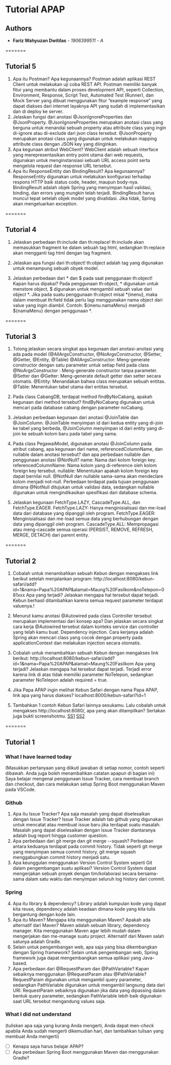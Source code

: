 # Tutorial APAP
## Authors
* **Fariz Wahyuzan Dwitilas** - *1906399511* - *A*

=======
## Tutorial 5
1. Apa itu Postman? Apa kegunaannya? 
Postman adalah aplikasi REST Client untuk melakukan uji coba REST API. Postman memiliki banyak fitur yang membantu dalam proses development API, seperti Collection, Environment, Response, Script Test, Automated Test (Runner), dan Mock Server yang dibuat menggunakan fitur “example response” yang dapat diakses dari internet layaknya API yang sudah di implementasikan dan di deploy ke server.
2. Jelaskan fungsi dari anotasi @JsonIgnoreProperties dan @JsonProperty. @JsonIgnoreProperties merupakan anotasi class yang berguna untuk menandai sebuah property atau attribute class yang ingin di-ignore atau di-exclude dari json class tersebut. @JsonProperty merupakan anotasi class yang digunakan untuk melakukan mapping attribute class dengan JSON key yang diinginkan.
3. Apa kegunaan atribut WebClient?
WebClient adalah sebuah interface yang merepresentasikan entry point utama dari web requests, digunakan untuk menginstansiasi sebuah URL access point serta mengelola request dan response URL tersebut.
4. Apa itu ResponseEntity dan BindingResult? Apa kegunaannya? 
ResponseEntity digunakan untuk melakukan konfigurasi terhadap respons HTTP baik status code, header, maupun body-nya. BindingResult adalah objek Spring yang menyimpan hasil validasi, binding, dan errors yang mungkin telah terjadi. BindingResult harus muncul tepat setelah objek model yang divalidasi. Jika tidak, Spring akan mengeluarkan exception.

=======
## Tutorial 4
1. Jelaskan perbedaan th:include dan th:replace! 
th:include akan memasukkan fragment ke dalam sebuah tag html, sedangkan th:replace akan mengganti tag html dengan tag fragment.

2. Jelaskan apa fungsi dari th:object! 
th:object adalah tag yang digunakan untuk menampung sebuah obyek model.

3. Jelaskan perbedaan dari * dan $ pada saat penggunaan th:object! Kapan harus dipakai?
Pada penggunaan th:object, * digunakan untuk menstore object, $ digunakan untuk mengambil sebuah value dari object *. Jika pada suatu penggunaan th:object misal *{menu}, maka dalam membuat th:field tidak perlu lagi menggunakan nama object dari value yang ingin diambil. Contoh: ${menu.namaMenu} menjadi ${namaMenu} dengan penggunaan *.

=======
## Tutorial 3
1. Tolong jelaskan secara singkat apa kegunaan dari anotasi-anotasi yang ada pada model (@AllArgsConstructor, @NoArgsConstructor, @Setter, @Getter, @Entity, @Table)
@AllArgsConstructor: Meng-generate constructor dengan satu parameter untuk setiap field pada class
@NoArgsConstructor : Meng-generate constructor tanpa parameter.
@Setter dan @Getter: Meng-generate default getter dan setter secara otomatis.
@Entity: Menandakan bahwa class merupakan sebuah entitas.
@Table: Menentukan tabel utama dari entitas tersebut.

2. Pada class CabangDB, terdapat method findByNoCabang, apakah kegunaan dari method tersebut?
findByNoCabang digunakan untuk mencari pada database cabang dengan parameter noCabang.

3. Jelaskan perbedaan kegunaan dari anotasi @JoinTable dan @JoinColumn.
@JoinTable menyimpan id dari kedua entity yang di-join ke tabel yang berbeda, @JoinColumn menyimpan id dari entity yang di-join ke sebuah kolom baru pada tabel yang sama.


4. Pada class PegawaiModel, digunakan anotasi @JoinColumn pada atribut cabang, apa kegunaan dari name, referencedColumnName, dan nullable dalam anotasi tersebut? dan apa perbedaan nullable dan penggunaan anotasi @NotNull?
name: Nama dari kolom foreign key.
referencedColumnName: Nama kolom yang di-reference oleh kolom foreign key tersebut.
nullable: Menentukan apakah kolom foreign key dapat bernilai null.
@NotNull dan nullable sama-sama akan mendeclare kolom menjadi not-null. Perbedaan terdapat pada tujuan penggunaan dimana @NotNull ditujukan untuk validasi data, sedangkan nullable digunakan untuk mengindikasikan spesifikasi dari database schema.

5. Jelaskan kegunaan FetchType.LAZY, CascadeType.ALL, dan FetchType.EAGER.
FetchType.LAZY: Hanya menginisialisasi dan me-load data dari database yang dipanggil oleh program.
FetchType.EAGER: Menginisialisasi dan me-load semua data yang berhubungan dengan data yang dipanggil oleh program.
CascadeType.ALL: Mempropagasi atau meng-cascade semua operasi (PERSIST, REMOVE, REFRESH, MERGE, DETACH) dari parent entity.


=======
## Tutorial 2
1. Cobalah untuk menambahkan sebuah Kebun dengan mengakses link berikut setelah menjalankan program: http://localhost:8080/kebun-safari/add?id=1&nama=Papa%20APAP&alamat=Maung%20Fasilkom&noTelepon=081xxx Apa yang terjadi? Jelaskan mengapa hal tersebut dapat terjadi.
Kebun berhasil ditambahkan karena semua request parameter terdapat valuenya.!

2. Menurut kamu anotasi @Autowired pada class Controller tersebut merupakan implementasi dari konsep apa? Dan jelaskan secara singkat cara kerja @Autowired tersebut dalam konteks service dan controller yang telah kamu buat.
Dependency injection. Cara kerjanya adalah Spring akan mencari class yang cocok dengan property pada applicationContext dan melakukan injection secara otomatis.

3. Cobalah untuk menambahkan sebuah Kebun dengan mengakses link berikut: http://localhost:8080/kebun-safari/add?id=1&nama=Papa%20APAP&alamat=Maung%20Fasilkom Apa yang terjadi? Jelaskan mengapa hal tersebut dapat terjadi.
Terjadi error karena link di atas tidak memiliki parameter NoTelepon, sedangkan parameter NoTelepon adalah required = true.

4. Jika Papa APAP ingin melihat Kebun Safari dengan nama Papa APAP, link apa yang harus diakses?
localhost:8000/kebun-safari?id=1

5.  Tambahkan 1 contoh Kebun Safari lainnya sesukamu. Lalu cobalah untuk mengakses http://localhost:8080/, apa yang akan ditampilkan? Sertakan juga
bukti screenshotmu.
[SS1](https://user-images.githubusercontent.com/90312743/133470068-6a2ba0b5-ba9a-4830-9213-70f609a3c301.jpg)
[SS2](https://user-images.githubusercontent.com/90312743/133470135-f46e3c75-64ba-4ce2-ae00-a63d83ff3fff.jpg)



=======
## Tutorial 1
### What I have learned today
(Masukkan pertanyaan yang diikuti jawaban di setiap nomor, contoh seperti dibawah. Anda
juga boleh menambahkan catatan apapun di bagian ini)
Saya belajar mengenai penggunaan Issue Tracker, cara membuat branch dan checkout, dan cara melakukan setup Spring Boot menggunakan Maven pada VSCode.
### Github
1. Apa itu Issue Tracker? Apa saja masalah yang dapat diselesaikan dengan Issue Tracker?
Issue Tracker adalah tab github yang digunakan untuk mencatat atau membuat issue baru jika terdapat suatu masalah. Masalah yang dapat diselesaikan dengan Issue Tracker diantaranya adalah bug report hingga customer question.
2. Apa perbedaan dari git merge dan git merge --squash? Perbedaan antara keduanya terdapat pada commit history. Tidak seperti git merge yang menyimpan semua commit history, git merge squash menggabungkan commit history menjadi satu.
3. Apa keunggulan menggunakan Version Control System seperti Git dalam pengembangan
suatu aplikasi? Version Control System dapat mengerjakan sebuah proyek dengan tim/kolaborasi secara bersama-sama dalam satu waktu dan menyimpan seluruh log history dari commit.
### Spring
4. Apa itu library & dependency? Library adalah kumpulan kode yang dapat kita reuse, dependency adalah keadaan dimana kode yang kita tulis bergantung dengan kode lain.
5. Apa itu Maven? Mengapa kita menggunakan Maven? Apakah ada alternatif dari Maven? Maven adalah sebuah library, dependency manager. Kita menggunakan Maven agar lebih mudah dalam mengerjakan dan me-manage suatu project. Alternatif dari Maven salah satunya adalah Gradle.
6. Selain untuk pengembangan web, apa saja yang bisa dikembangkan dengan Spring
framework? Selain untuk pengembangan web, Spring framework juga dapat mengembangkan semua aplikasi yang Java-based.
7. Apa perbedaan dari @RequestParam dan @PathVariable? Kapan sebaiknya
menggunakan @RequestParam atau @PathVariable? RequestParam digunakan untuk mengambil query parameter, sedangkan PathVariable digunakan untuk mengambil langsung data dari URI. RequestParam sebaiknya digunakan jika data yang dipassing dalam bentuk query parameter, sedangkan PathVariable lebih baik digunakan saat URL tersebut mengandung values saja.
### What I did not understand
(tuliskan apa saja yang kurang Anda mengerti, Anda dapat men-_check_ apabila Anda
sudah mengerti dikemudian hari, dan tambahkan tulisan yang membuat Anda mengerti)
- [ ] Kenapa saya harus belajar APAP?
- [ ] Apa perbedaan Spring Boot menggunakan Maven dan menggunakan Gradle?
